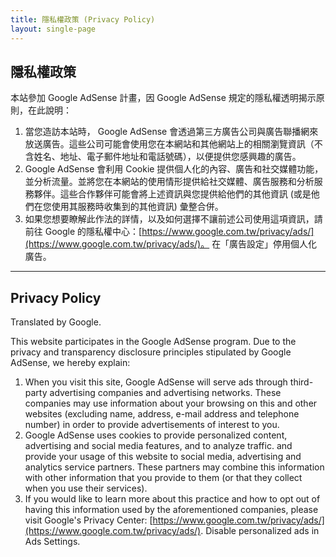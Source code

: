 ```yaml
---
title: 隱私權政策 (Privacy Policy)
layout: single-page
---
```


隱私權政策
----------

本站參加 Google AdSense 計畫，因 Google AdSense 規定的隱私權透明揭示原則，在此說明：

1. 當您造訪本站時， Google AdSense 會透過第三方廣告公司與廣告聯播網來放送廣告。這些公司可能會使用您在本網站和其他網站上的相關瀏覽資訊（不含姓名、地址、電子郵件地址和電話號碼），以便提供您感興趣的廣告。
2. Google AdSense 會利用 Cookie 提供個人化的內容、廣告和社交媒體功能，並分析流量。並將您在本網站的使用情形提供給社交媒體、廣告服務和分析服務夥伴。這些合作夥伴可能會將上述資訊與您提供給他們的其他資訊 (或是他們在您使用其服務時收集到的其他資訊) 彙整合併。
3.  如果您想要瞭解此作法的詳情，以及如何選擇不讓前述公司使用這項資訊，請前往 Google 的隱私權中心：[https://www.google.com.tw/privacy/ads/](https://www.google.com.tw/privacy/ads/)。 在「廣告設定」停用個人化廣告。

----

Privacy Policy
--------------

Translated by Google.

This website participates in the Google AdSense program. Due to the privacy and transparency disclosure principles stipulated by Google AdSense, we hereby explain:

1. When you visit this site, Google AdSense will serve ads through third-party advertising companies and advertising networks. These companies may use information about your browsing on this and other websites (excluding name, address, e-mail address and telephone number) in order to provide advertisements of interest to you.
2. Google AdSense uses cookies to provide personalized content, advertising and social media features, and to analyze traffic. and provide your usage of this website to social media, advertising and analytics service partners. These partners may combine this information with other information that you provide to them (or that they collect when you use their services).
3. If you would like to learn more about this practice and how to opt out of having this information used by the aforementioned companies, please visit Google's Privacy Center: [https://www.google.com.tw/privacy/ads/](https://www.google.com.tw/privacy/ads/). Disable personalized ads in Ads Settings.
